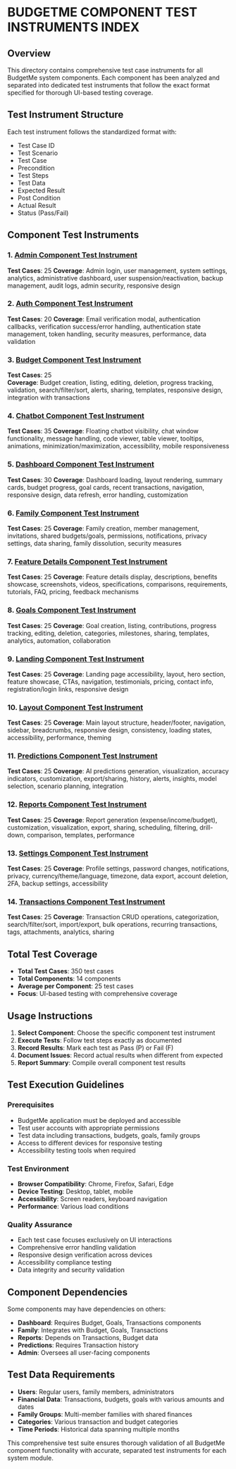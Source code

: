 # BUDGETME COMPONENT TEST INSTRUMENTS INDEX

## Overview
This directory contains comprehensive test case instruments for all BudgetMe system components. Each component has been analyzed and separated into dedicated test instruments that follow the exact format specified for thorough UI-based testing coverage.

## Test Instrument Structure
Each test instrument follows the standardized format with:
- Test Case ID
- Test Scenario  
- Test Case
- Precondition
- Test Steps
- Test Data
- Expected Result
- Post Condition
- Actual Result
- Status (Pass/Fail)

## Component Test Instruments

### 1. [Admin Component Test Instrument](./ADMIN_COMPONENT_TEST_INSTRUMENT.md)
**Test Cases**: 25
**Coverage**: Admin login, user management, system settings, analytics, administrative dashboard, user suspension/reactivation, backup management, audit logs, admin security, responsive design

### 2. [Auth Component Test Instrument](./AUTH_COMPONENT_TEST_INSTRUMENT.md)  
**Test Cases**: 20
**Coverage**: Email verification modal, authentication callbacks, verification success/error handling, authentication state management, token handling, security measures, performance, data validation

### 3. [Budget Component Test Instrument](./BUDGET_COMPONENT_TEST_INSTRUMENT.md)
**Test Cases**: 25  
**Coverage**: Budget creation, listing, editing, deletion, progress tracking, validation, search/filter/sort, alerts, sharing, templates, responsive design, integration with transactions

### 4. [Chatbot Component Test Instrument](./CHATBOT_COMPONENT_TEST_INSTRUMENT.md)
**Test Cases**: 35
**Coverage**: Floating chatbot visibility, chat window functionality, message handling, code viewer, table viewer, tooltips, animations, minimization/maximization, accessibility, mobile responsiveness

### 5. [Dashboard Component Test Instrument](./DASHBOARD_COMPONENT_TEST_INSTRUMENT.md)
**Test Cases**: 30
**Coverage**: Dashboard loading, layout rendering, summary cards, budget progress, goal cards, recent transactions, navigation, responsive design, data refresh, error handling, customization

### 6. [Family Component Test Instrument](./FAMILY_COMPONENT_TEST_INSTRUMENT.md)
**Test Cases**: 25
**Coverage**: Family creation, member management, invitations, shared budgets/goals, permissions, notifications, privacy settings, data sharing, family dissolution, security measures

### 7. [Feature Details Component Test Instrument](./FEATURE_DETAILS_COMPONENT_TEST_INSTRUMENT.md)
**Test Cases**: 25
**Coverage**: Feature details display, descriptions, benefits showcase, screenshots, videos, specifications, comparisons, requirements, tutorials, FAQ, pricing, feedback mechanisms

### 8. [Goals Component Test Instrument](./GOALS_COMPONENT_TEST_INSTRUMENT.md)
**Test Cases**: 25
**Coverage**: Goal creation, listing, contributions, progress tracking, editing, deletion, categories, milestones, sharing, templates, analytics, automation, collaboration

### 9. [Landing Component Test Instrument](./LANDING_COMPONENT_TEST_INSTRUMENT.md)
**Test Cases**: 25
**Coverage**: Landing page accessibility, layout, hero section, feature showcase, CTAs, navigation, testimonials, pricing, contact info, registration/login links, responsive design

### 10. [Layout Component Test Instrument](./LAYOUT_COMPONENT_TEST_INSTRUMENT.md)
**Test Cases**: 25
**Coverage**: Main layout structure, header/footer, navigation, sidebar, breadcrumbs, responsive design, consistency, loading states, accessibility, performance, theming

### 11. [Predictions Component Test Instrument](./PREDICTIONS_COMPONENT_TEST_INSTRUMENT.md)
**Test Cases**: 25
**Coverage**: AI predictions generation, visualization, accuracy indicators, customization, export/sharing, history, alerts, insights, model selection, scenario planning, integration

### 12. [Reports Component Test Instrument](./REPORTS_COMPONENT_TEST_INSTRUMENT.md)
**Test Cases**: 25
**Coverage**: Report generation (expense/income/budget), customization, visualization, export, sharing, scheduling, filtering, drill-down, comparison, templates, performance

### 13. [Settings Component Test Instrument](./SETTINGS_COMPONENT_TEST_INSTRUMENT.md)
**Test Cases**: 25
**Coverage**: Profile settings, password changes, notifications, privacy, currency/theme/language, timezone, data export, account deletion, 2FA, backup settings, accessibility

### 14. [Transactions Component Test Instrument](./TRANSACTIONS_COMPONENT_TEST_INSTRUMENT.md)
**Test Cases**: 25
**Coverage**: Transaction CRUD operations, categorization, search/filter/sort, import/export, bulk operations, recurring transactions, tags, attachments, analytics, sharing

## Total Test Coverage
- **Total Test Cases**: 350 test cases
- **Total Components**: 14 components  
- **Average per Component**: 25 test cases
- **Focus**: UI-based testing with comprehensive coverage

## Usage Instructions

1. **Select Component**: Choose the specific component test instrument
2. **Execute Tests**: Follow test steps exactly as documented
3. **Record Results**: Mark each test as Pass (P) or Fail (F)
4. **Document Issues**: Record actual results when different from expected
5. **Report Summary**: Compile overall component test results

## Test Execution Guidelines

### Prerequisites
- BudgetMe application must be deployed and accessible
- Test user accounts with appropriate permissions
- Test data including transactions, budgets, goals, family groups
- Access to different devices for responsive testing
- Accessibility testing tools when required

### Test Environment
- **Browser Compatibility**: Chrome, Firefox, Safari, Edge
- **Device Testing**: Desktop, tablet, mobile
- **Accessibility**: Screen readers, keyboard navigation
- **Performance**: Various load conditions

### Quality Assurance
- Each test case focuses exclusively on UI interactions
- Comprehensive error handling validation
- Responsive design verification across devices
- Accessibility compliance testing
- Data integrity and security validation

## Component Dependencies
Some components may have dependencies on others:
- **Dashboard**: Requires Budget, Goals, Transactions components
- **Family**: Integrates with Budget, Goals, Transactions
- **Reports**: Depends on Transactions, Budget data
- **Predictions**: Requires Transaction history
- **Admin**: Oversees all user-facing components

## Test Data Requirements
- **Users**: Regular users, family members, administrators
- **Financial Data**: Transactions, budgets, goals with various amounts and dates
- **Family Groups**: Multi-member families with shared finances
- **Categories**: Various transaction and budget categories
- **Time Periods**: Historical data spanning multiple months

This comprehensive test suite ensures thorough validation of all BudgetMe component functionality with accurate, separated test instruments for each system module.